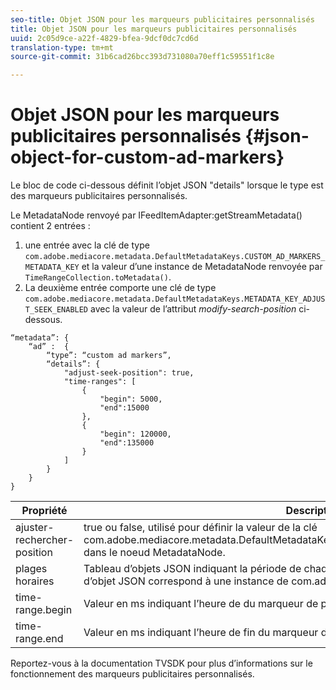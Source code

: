 ```yaml
---
seo-title: Objet JSON pour les marqueurs publicitaires personnalisés
title: Objet JSON pour les marqueurs publicitaires personnalisés
uuid: 2c05d9ce-a22f-4829-bfea-9dcf0dc7cd6d
translation-type: tm+mt
source-git-commit: 31b6cad26bcc393d731080a70eff1c59551f1c8e

---
```



# Objet JSON pour les marqueurs publicitaires personnalisés {#json-object-for-custom-ad-markers}

Le bloc de code ci-dessous définit l’objet JSON &quot;details&quot; lorsque le type est des marqueurs publicitaires personnalisés.

Le MetadataNode renvoyé par IFeedItemAdapter:getStreamMetadata() contient 2 entrées :
1. une entrée avec la clé de type `com.adobe.mediacore.metadata.DefaultMetadataKeys.CUSTOM_AD_MARKERS_METADATA_KEY` et la valeur d’une instance de MetadataNode renvoyée par `TimeRangeCollection.toMetadata()`.
1. La deuxième entrée comporte une clé de type `com.adobe.mediacore.metadata.DefaultMetadataKeys.METADATA_KEY_ADJUST_SEEK_ENABLED` avec la valeur de l’attribut *modify-search-position* ci-dessous.

```
“metadata”: {
    “ad” :  {
        “type”: “custom ad markers”,
        “details”: {
            "adjust-seek-position": true,
            "time-ranges": [
                {
                    "begin": 5000,
                    "end":15000
                },
                {
                    "begin": 120000,
                    "end":135000
                }
            ]
        }
    }
}
```

| Propriété | Description |
|---|---|
| ajuster-rechercher-position | true ou false, utilisé pour définir la valeur de la clé com.adobe.mediacore.metadata.DefaultMetadataKeys.METADATA_KEY_ADJUST_SEEK_ENABLED dans le noeud MetadataNode. |
| plages horaires | Tableau d’objets JSON indiquant la période de chaque marqueur d’annonce. Chaque entrée d’objet JSON correspond à une instance de com.adobe.mediacore.utils.TimeRange. |
| time-range.begin | Valeur en ms indiquant l’heure de  du marqueur de publicité. |
| time-range.end | Valeur en ms indiquant l’heure de fin du marqueur de publicité. |

Reportez-vous à la documentation TVSDK pour plus d’informations sur le fonctionnement des marqueurs publicitaires personnalisés.
